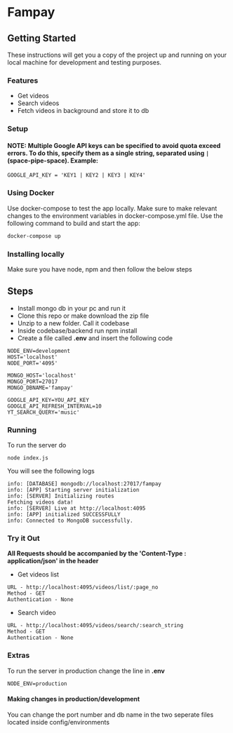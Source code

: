 # Fampay

## Getting Started
These instructions will get you a copy of the project up and running on your local machine for development and testing purposes.
### Features
* Get videos
* Search videos
* Fetch videos in background and store it to db

### Setup
#### NOTE: Multiple Google API keys can be specified to avoid quota exceed errors. To do this, specify them as a single string, separated using ` | ` (space-pipe-space). Example:
`GOOGLE_API_KEY = 'KEY1 | KEY2 | KEY3 | KEY4'`

### Using Docker
Use docker-compose to test the app locally. Make sure to make relevant changes to the environment variables in docker-compose.yml file. Use the following command to build and start the app:
```bash
docker-compose up
```
### Installing locally
Make sure you have node, npm and then follow the below steps

## Steps

* Install mongo db in your pc and run it
* Clone this repo or make download the zip file
* Unzip to a new folder. Call it codebase
* Inside codebase/backend run npm install
* Create a file called **.env** and insert the following code

```
NODE_ENV=development
HOST='localhost'
NODE_PORT='4095'

MONGO_HOST='localhost'
MONGO_PORT=27017
MONGO_DBNAME='fampay'

GOOGLE_API_KEY=YOU_API_KEY
GOOGLE_API_REFRESH_INTERVAL=10
YT_SEARCH_QUERY='music'
```
### Running

To run the server do
```
node index.js
```

You will see the following logs
```
info: [DATABASE] mongodb://localhost:27017/fampay
info: [APP] Starting server initialization
info: [SERVER] Initializing routes
Fetching videos data!
info: [SERVER] Live at http://localhost:4095
info: [APP] initialized SUCCESSFULLY
info: Connected to MongoDB successfully.
```

### Try it Out
**All Requests should be accompanied by the 'Content-Type : application/json' in the header**
* Get videos list
```
URL - http://localhost:4095/videos/list/:page_no
Method - GET
Authentication - None
```

* Search video
```
URL - http://localhost:4095/videos/search/:search_string
Method - GET
Authentication - None
```

### Extras
To run the server in production change the line in **.env**
```
NODE_ENV=production
```

#### Making changes in production/development
You can change the port number and db name in the two seperate files located inside config/environments
